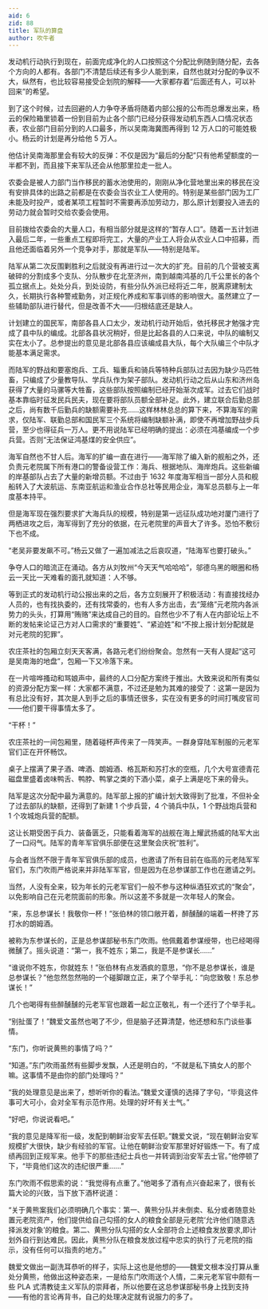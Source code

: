```yaml
---
aid: 6
zid: 88
title: 军队的算盘
author: 吹牛者
---
```


发动机行动执行到现在，前面完成净化的人口按照这个分配比例随到随分配，去各个方向的人都有。各部门不清楚后续还有多少人能到来，自然也就对分配的争议不大，纵然有，也比较容易接受企划院的解释——大家都存着“后面还有人，可以补回来”的希望。

到了这个时候，过去回避的人力争夺矛盾将随着内部公报的公布而总爆发出来，杨云的保险箱里锁着一份到目前为止各个部门已经分获得发动机东西人口情况状态表，农业部门目前分到的人口最多，所以吴南海冀图再得到 12 万人口的可能姓极小。杨云的计划是再分给他 5 万人。

他估计吴南海那里会有较大的反弹：不仅是因为“最后的分配”只有他希望额度的一半都不到，而且接下来军队还会从他那里拉走一批人。

农委会是被人力部门当作移民的蓄水池使用的，刚刚从净化营地里出来的移民在没有安排具体的出路之前都是在农委会当农业工人使用的。特别是某些部门因为工厂未能及时投产，或者某项工程暂时不需要再添加劳动力，那么原计划要投入进去的劳动力就会暂时交给农委会使用。

目前拨给农委会的大量人口，有相当部分就是这样的“暂存人口”。随着一五计划进入最后二年，一些重点工程即将完工，大量的产业工人将会从农业人口中招募，而且他还面临着另外一个竞争对手，那就是军队——特别是陆军。

陆军从第二次反围剿胜利之后就没有再进行过一次大的扩充。目前的几个营被支离破碎的分割成多个支队、分队散步在北至济州，南到越南鸿基的几千公里长的各个孤立据点上。处处分兵，到处设防，有些分队外派已经将近二年，脱离原建制太久，长期执行各种警戒勤务，对正规化养成和军事训练的影响很大。虽然建立了一些辅助部队进行替代，但是改善不大——归根结底还是缺人。

计划建立的国民军，南部各县人口太少，发动机行动开始后，依托移民才勉强才完成了县中队的编成。北部各县状况稍好，但是比起各县的人口来说，中队的编制又实在太小了。总参提出的意见是北部各县应该编成县大队，每个大队编三个中队才能基本满足需求。

而陆军的野战和要塞炮兵、工兵、辎重兵和骑兵等特种兵部队过去因为缺少马匹牲畜，只编成了少量教导队、学兵队作为架子部队。发动机行动之后从山东和济州岛获得了大量的马骡等大牲畜，这些部队按照编制已经开始渐次成军。过去它们战时基本靠临时征发民兵民夫，现在要将部队员额全部补足。此外，建立联合后勤总部之后，尚有数千后勤兵的缺额需要补充……这样林林总总的算下来，不算海军的需求，仅陆军、联勤总部和国民军三个系统将编制缺额补满，即使不再增加野战步兵营，至少也得征兵一万人。更不用说陆军已经明确的提出：必须在鸿基编成一个步兵营。否则“无法保证鸿基煤的安全供应”。

海军自然也不甘人后。海军的扩编一直在进行——海军除了编入新的舰船之外，还负责元老院属下所有港口的警备设营工作：海兵、根据地队、海岸炮兵。这些新编的岸基部队占去了大量的新增员额。不过由于 1632 年度海军相当一部分人员和舰船转入了大波航运、东南亚航运和渔业合作总社等民用企业，海军总员额与上一年度基本持平。

但是海军现在强烈要求扩大海兵队的规模，特别是第一远征队成功地对厦门进行了两栖进攻之后，海军得到了充分的依据，在元老院里的声音大了许多。恐怕不敷衍下也不成。

“老吴非要发飙不可。”杨云又做了一遍加减法之后哀叹道，“陆海军也要打破头。”

争夺人口的暗流正在涌动。各方从刘牧州“今天天气哈哈哈”，邬德乌黑的眼圈和杨云一天比一天难看的面孔就知道：人不够。

等到正式的发动机行动公报出来的之后，各方立刻展开了积极活动：有直接找经办人员的，也有找执委的，还有找常委的，也有人多方出击，去“笼络”元老院内各派势力的头头，打算用“贿赂”来达成自己的目的。自然也少不了有人在内部论坛上不断的发帖来论证己方对人口需求的“重要姓”、“紧迫姓”和“不按上报计划分配就是对元老院的犯罪”。

农庄茶社的包厢立刻天天客满，各路元老们纷纷聚会。忽然有一天有人提起“这可是吴南海的地盘”，包厢一下又冷落下来。

在一片喧哗搔动和骂娘声中，最终的人口分配方案终于推出。大致来说和所有类似的资源分配方案一样：大家都不满意，不过还是勉为其难的接受了：这第一是因为有总比没有好，其次是人到手之后的事情还很多，实在没有更多的时间打嘴皮官司——他们要干得事情太多了。

“干杯！”

农庄茶社的一间包厢里，随着碰杯声传来了一阵笑声。一群身穿陆军制服的元老军官们正在开怀畅饮。

桌子上摆满了果子酒、啤酒、朗姆酒、格瓦斯和苏打水的空瓶，几个大号宣德青花磁盘里盛着卤味鸭舌、鸭脖、鸭掌之类的下酒小菜，桌子上满是吃下来的骨头。

陆军是这次分配中最为满意的。陆军部上报的扩编计划大致得到了批准，不但补全了过去部队的缺额，还得到了新建 1 个步兵营，4 个骑兵中队，1 个野战炮兵营和 1 个攻城炮兵营的配额。

这让长期受困于兵力、装备匮乏，只能看着海军的战舰在海上耀武扬威的陆军大出了一口闷气。陆军的青年军官俱乐部便在这里聚会庆祝“胜利”。

与会者当然不限于青年军官俱乐部的成员，也邀请了所有目前在临高的元老陆军军官们，东门吹雨严格说来并非陆军军官，但是因为在总参谋部工作也在邀请之列。

当然，人没有全来，较为年长的元老军官们一般不参与这种纵酒狂欢式的“聚会”，以免影响自己在元老院面前的形象。所以这差不多就是一次年轻人的聚会。

“来，东总参谋长！我敬你一杯！”张伯林的领口敞开着，醉醺醺的端着一杯搀了苏打水的朗姆酒。

被称为东参谋长的，正是总参谋部秘书东门吹雨。他佩戴着参谋绶带，也已经喝得微醺了。摇头说道：“第一，我不姓东；第二，我是不是参谋长……”

“谁说你不姓东，你就姓东！”张伯林有点发酒疯的意思，“你不是总参谋长，谁是总参谋长？”他忽然忽然啪的一个碰脚跟立正，来了个举手礼：“向您致敬！东总参谋长！”

几个也喝得有些醉醺醺的元老军官也跟着一起立正敬礼，有一个还行了个举手礼。

“别扯蛋了！”魏爱文虽然也喝了不少，但是脑子还算清楚，他还想和东门谈些事情。

“东门，你听说黄熊的事情了吗？”

“知道。”东门吹雨虽然有些脚步发飘，人还是明白的，“不就是私下搞女人的那个嘛。这事情不是由你的部门处理吗？”

“我的处理意见是出来了，想听听你的看法。”魏爱文谨慎的选择了字句，“毕竟这件事可大可小，会对全军有示范作用。处理的好坏有关士气。”

“好吧，你说说看吧。”

“我的意见是降军衔一级，发配到朝鲜治安军去任职。”魏爱文说，“现在朝鲜治安军规模扩大很快，缺少有经验的军官。让他在朝鲜治安军那里好好锻炼一下。有了成绩再回到正规军来。他手下的那些违纪士兵也一并转调到治安军去士官。”他停顿了下，“毕竟他们这次的违纪很严重……”

东门吹雨不假思索的说：“我觉得有点重了。”他喝多了酒有点兴奋起来了，很有长篇大论的兴致，当下放下酒杯说道：

“关于黄熊案我们必须明确几个事实：第一、黄熊分队并未倒卖、私分或者随意处置元老院资产，他们提供给自己勾搭的女人的粮食全部是元老院‘允许他们随意选择派发对象’的粮食。第二、黄熊分队勾搭的女人全部符合上述粮食发放要求,即计划外自行到达难民。因此，黄熊分队在粮食发放过程中忠实的执行了元老院的指示，没有任何可以指责的地方。”

魏爱文做出一副洗耳恭听的样子，实际上这也是他想的——魏爱文根本没打算从重处分黄熊，他做出这种姿态来，一是给东门吹雨送个人情，二来元老军官中颇有一些 PLA 式清教徒主义军队的崇拜者，所以他要在这总参谋部秘书身上找到支持——有他的言论再背书，自己的处理决定就有说服力的多了。
